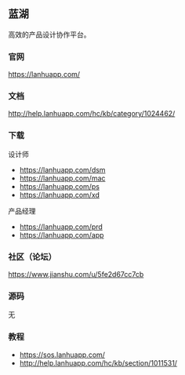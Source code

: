 ## 蓝湖
高效的产品设计协作平台。

### 官网
https://lanhuapp.com/

### 文档
http://help.lanhuapp.com/hc/kb/category/1024462/

### 下载
设计师
- https://lanhuapp.com/dsm
- https://lanhuapp.com/mac
- https://lanhuapp.com/ps
- https://lanhuapp.com/xd

产品经理
- https://lanhuapp.com/prd
- https://lanhuapp.com/app

### 社区（论坛）
https://www.jianshu.com/u/5fe2d67cc7cb

### 源码
无

### 教程
- https://sos.lanhuapp.com/
- http://help.lanhuapp.com/hc/kb/section/1011531/
